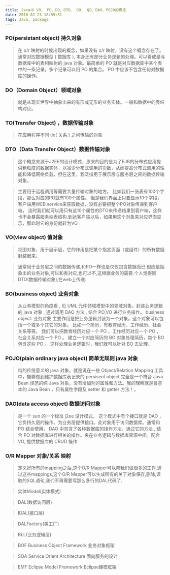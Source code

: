```yaml
---
title: Java中 VO、 PO、DO、DTO、 BO、 QO、DAO、POJO的概念
date: 2018-02-23 18:59:51
tags: Java, package
---
```


### PO(persistant object) 持久对象

> 在 o/r 映射的时候出现的概念，如果没有 o/r 映射，没有这个概念存在了。通常对应数据模型 ( 数据库 ), 本身还有部分业务逻辑的处理。可以看成是与数据库中的表相映射的 java 对象。最简单的 PO 就是对应数据库中某个表中的一条记录，多个记录可以用 PO 的集合。 PO 中应该不包含任何对数据库的操作。

### DO（Domain Object）领域对象

> 就是从现实世界中抽象出来的有形或无形的业务实体。一般和数据中的表结构对应。

### TO(Transfer Object) ，数据传输对象

> 在应用程序不同 tie( 关系 ) 之间传输的对象

### DTO（Data Transfer Object）数据传输对象

> 这个概念来源于J2EE的设计模式，原来的目的是为了EJB的分布式应用提供粗粒度的数据实体，以减少分布式调用的次数，从而提高分布式调用的性能和降低网络负载，但在这里，我泛指用于展示层与服务层之间的数据传输对象。

> 主要用于远程调用等需要大量传输对象的地方。
比如我们一张表有100个字段，那么对应的PO就有100个属性。
但是我们界面上只要显示10个字段，
客户端用WEB service来获取数据，没有必要把整个PO对象传递到客户端，
这时我们就可以用只有这10个属性的DTO来传递结果到客户端，这样也不会暴露服务端表结构.到达客户端以后，如果用这个对象来对应界面显示，那此时它的身份就转为VO

###  VO(view object) 值对象

>  视图对象，用于展示层，它的作用是把某个指定页面（或组件）的所有数据封装起来。

> 通常用于业务层之间的数据传递,和PO一样也是仅仅包含数据而已.但应是抽象出的业务对象,可以和表对应,也可以不,这根据业务的需要.个人觉得同DTO(数据传输对象),在web上传递.

### BO(business object) 业务对象

> 从业务模型的角度看 , 见 UML 元件领域模型中的领域对象。封装业务逻辑的 java 对象 , 通过调用 DAO 方法 , 结合 PO,VO 进行业务操作。 business object: 业务对象 主要作用是把业务逻辑封装为一个对象。这个对象可以包括一个或多个其它的对象。 比如一个简历，有教育经历、工作经历、社会关系等等。 我们可以把教育经历对应一个 PO ，工作经历对应一个 PO ，社会关系对应一个 PO 。 建立一个对应简历的 BO 对象处理简历，每个 BO 包含这些 PO 。 这样处理业务逻辑时，我们就可以针对 BO 去处理。

### POJO(plain ordinary java object) 简单无规则 java 对象

> 纯的传统意义的 java 对象。就是说在一些 Object/Relation Mapping 工具中，能够做到维护数据库表记录的 persisent object 完全是一个符合 Java Bean 规范的纯 Java 对象，没有增加别的属性和方法。我的理解就是最基本的 Java Bean ，只有属性字段及 setter 和 getter 方法！。

### DAO(data access object) 数据访问对象

> 是一个 sun 的一个标准 j2ee 设计模式， 这个模式中有个接口就是 DAO ，它负持久层的操作。为业务层提供接口。此对象用于访问数据库。通常和 PO 结合使用， DAO 中包含了各种数据库的操作方法。通过它的方法 , 结合 PO 对数据库进行相关的操作。夹在业务逻辑与数据库资源中间。配合 VO, 提供数据库的 CRUD 操作

### O/R Mapper 对象/关系 映射

> 定义好所有的mapping之后,这个O/R Mapper可以帮我们做很多的工作.通过这些mappings,这个O/R Mapper可以生成所有的关于对象保存,删除,读取的SQL语句,我们不再需要写那么多行的DAL代码了.

> 实体Model(实体模式)

> DAL(数据访问层)

> IDAL(接口层)

> DALFactory(类工厂)

> BLL(业务逻辑层)

> BOF    Business Object Framework      业务对象框架

> SOA    Service Orient Architecture    面向服务的设计

> EMF    Eclipse Model Framework        Eclipse建模框架
